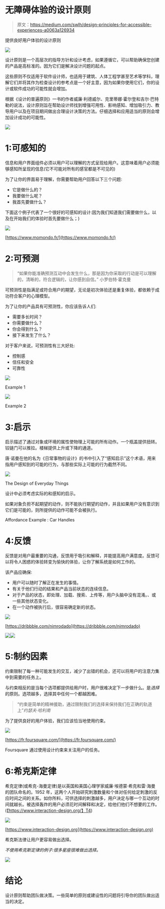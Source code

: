 # 无障碍体验的设计原则

> 原文：<https://medium.com/swlh/design-principles-for-accessible-experiences-a0063a126934>

提供良好用户体验的设计原则

![](img/3a880d8f5ed8e7633af855674f58ce91.png)

设计原则是一个高层次的指导方针和设计考虑，如果遵循它，可以帮助确保您创建的产品是高标准的。因为它们是解决设计问题的起点。

这些原则不仅适用于软件设计师，也适用于建筑、人体工程学甚至艺术等学科，理解它们并将其作为检查设计的参考点是一个好主意，因为如果你使用它们，你的设计或软件成功的可能性就会增加。

根据《设计的普遍原则》一书的作者威廉·利德威尔、克里蒂娜·霍尔登和吉尔·巴特勒的说法，设计原则旨在帮助设计师找到增强可用性、影响感知、增加吸引力、教导用户以及在项目期间做出合理设计决策的方法。仔细选择和应用适当的原则会增加设计成功的可能性。

![](img/a78f174ec81f0566604d2f6459931965.png)

# **1:可感知的**

信息和用户界面组件必须以用户可以理解的方式呈现给用户。这意味着用户必须能够感知所呈现的信息(它不可能对所有的感官都是不可见的)

为了让你的界面易于理解，你需要帮助用户回答以下三个问题:

*   它是做什么的？
*   我要做什么呢？
*   我首先要做什么？

下面这个例子代表了一个很好的可感知的设计:因为我们知道我们需要做什么，以及在开始我们的体验时首先要做什么；)

![](img/f10128256abb52c22f68d9ddda52983e.png)

[https://www.momondo.fr/](https://www.momondo.fr/)

# 2:可预测

> “如果你能准确预测互动中会发生什么，那是因为你采取的行动是可以理解的，清晰的，符合逻辑的，让你感到自信。”
> 小罗伯特·霍克曼

可预测性是指满足或符合用户的期望，无论是初次体验还是重复体验，都依赖于成功符合客户的心理模型。

为了让你的产品具有可预测性，你应该告诉人们:

*   需要多长时间？
*   你需要做什么？
*   你会得到什么？
*   接下来发生了什么？

对于客户来说，可预测性有三大好处:

*   控制感
*   信任和安全
*   可靠性

![](img/85c6c7e70af628f0c4c6d3313cbcceb9.png)

Example 1

![](img/4ed95af1f9fa65e008fa551b6b601366.png)

Example 2

# 3:启示

启示描述了通过对象或环境的属性使物理上可能的所有动作。一个瓶盖提供扭转。铰链门可以推拉。楼梯提供上升或下降的通道。

唐·诺曼在他的名为《日常事物的设计》的书中引入了“感知启示”这个术语，用来指用户感知到的可能的行为，与那些实际上可能的行为截然不同。

![](img/9155ade30276e0437713402651fa5b33.png)

The Design of Everyday Things

设计中必须考虑实际的和感知的启示。

如果对象负担不起期望的动作，则不能执行期望的动作，并且如果用户没有意识到它们是可能的，则所提供的动作可能不会被执行。

Affordance Example : Car Handles

# 4:反馈

反馈是对用户最重要的沟通，反馈用于吸引和解释，并能提高用户满意度。反馈可以将令人困惑的体验转变为愉快的体验，让你了解系统是如何工作的。

该产品应确保:

*   用户可以随时了解正在发生的事情。
*   有关于他们行动的结果和产品当前状态的连续信息。
*   对于产品的状态，即处理、加载、搜索、上传等，用户头脑中没有混淆。、或一些其他状态变化。
*   在一个动作被执行后，很容易确定新的状态。

![](img/d80633280206c5aaec4651e510a3afea.png)

[https://dribbble.com/nimrodado](https://dribbble.com/nimrodado)

![](img/a53cf785b21e4619ff60ba9d735b9e81.png)![](img/021e74cf8dfff892501f8c1a3494fb72.png)

# 5:制约因素

约束限制了每一种可能发生的交互，减少了出错的机会，还可以将用户的注意力集中到需要的任务上。

与约束相反的是当每个选项都提供给用户时，用户很难决定下一步做什么。是*选择*的原则。选项越多，选择其中任何一个都越困难。

> “约束是简单的精神援助，通过限制我们的选择来保持我们在正确的轨道上”*约瑟夫·哈利南*

为了提供良好的用户体验，我们应该恰当地使用约束。

![](img/186bd50e48d500bda0bd7ffe1b01672d.png)

[https://fr.foursquare.com/](https://fr.foursquare.com/)

Foursquare 通过使用设计约束来关注用户的任务。

# 6:希克斯定律

希克定律(或希克-海曼定律)是以英国和美国心理学家威廉·埃德蒙·希克和雷·海曼的团队命名的。1952 年，这两个人开始研究刺激数量和个体对任何给定刺激的反应时间之间的关系。如你所料，可供选择的刺激越多，用户决定与哪一个互动的时间就越长。被选择轰炸的用户必须花时间解释和决定，给他们他们不想要的工作。(【https://www.interaction-design.org/】T4)

![](img/54a47d84f67456f812df8476d7803bfa.png)

[https://www.interaction-design.org](https://www.interaction-design.org)

希克斯法律让用户更容易做出选择。

*不使用希克斯定律的例子:很多星座很难做出选择。*

![](img/35fa47253a384de8643661c03a41a374.png)

# 结论

设计原则帮助团队做决策。一些简单的原则或建设性的问题将引导你的团队做出适当的决定。